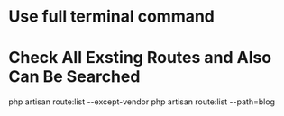 # Use full terminal command

# Check All Exsting Routes and Also Can Be Searched
php artisan route:list --except-vendor
php artisan route:list --path=blog